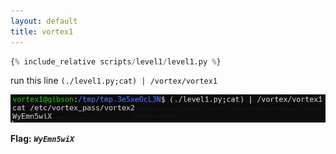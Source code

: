```yaml
---
layout: default
title: vortex1
---
```




```python
{% include_relative scripts/level1/level1.py %}
```


run this line `(./level1.py;cat) | /vortex/vortex1`

![image](./images/level1.png)

**Flag:** ***`WyEmn5wiX`*** 
